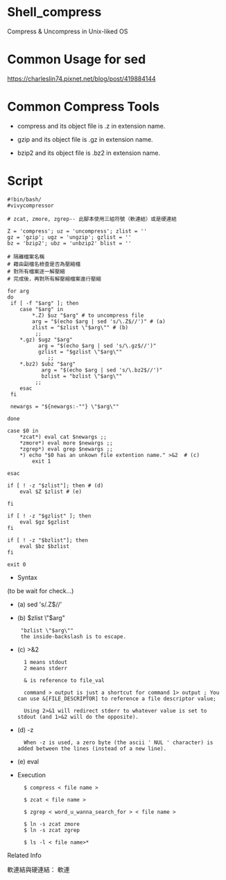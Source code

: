 # Shell_compress
Compress &amp; Uncompress in Unix-liked OS

# Common Usage for sed

https://charleslin74.pixnet.net/blog/post/419884144

# Common Compress Tools

* compress and its object file is .z in extension name.

* gzip and its object file is .gz in extension name.

* bzip2 and its object file is .bz2 in extension name.

# Script

    #!bin/bash/
    #vivycompressor

    # zcat, zmore, zgrep-- 此腳本使用三組符號（軟連結）或是硬連結

    Z = 'compress'; uz = 'uncompress'; zlist = ''
    gz = 'gzip'; ugz = 'ungzip'; gzlist = ''
    bz = 'bzip2'; ubz = 'unbzip2' blist = ''

    # 隔離檔案名稱
    # 藉由副檔名檢查是否為壓縮檔
    # 對所有檔案逐一解壓縮
    # 完成後，再對所有解壓縮檔案進行壓縮

    for arg
    do
     if [ -f "$arg" ]; then
        case "$arg" in
            *.Z) $uz "$arg" # to uncompress file
            arg = "$(echo $arg | sed 's/\.Z$//')" # (a)
            zlist = "$zlist \"$arg\"" # (b)
             ;;
        *.gz) $ugz "$arg"
              arg = "$(echo $arg | sed 's/\.gz$//')"
              gzlist = "$gzlist \"$arg\""
                 ;;
        *.bz2) $ubz "$arg"
               arg = "$(echo $arg | sed 's/\.bz2$//')"
               bzlist = "bzlist \"$arg\""
             ;;
        esac
     fi

     newargs = "${newargs:-""} \"$arg\""

    done

    case $0 in
        *zcat*) eval cat $newargs ;;
        *zmore*) eval more $newargs ;;
        *zgrep*) eval grep $newargs ;;
        *) echo "$0 has an unkown file extention name." >&2  # (c)
            exit 1

    esac

    if [ ! -z "$zlist"]; then # (d)
        eval $Z $zlist # (e)

    fi 

    if [ ! -z "$gzlist" ]; then
        eval $gz $gzlist
    fi

    if [ ! -z "$bzlist"]; then
        eval $bz $bzlist
    fi

    exit 0


* Syntax

(to be wait for check...)

  * (a) sed 's/\.Z$//'
  
  * (b) $zlist \"$arg\"
  
         "bzlist \"$arg\""  
         the inside-backslash is to escape. 
  
  * (c) >&2
  
          1 means stdout
          2 means stderr
          
          & is reference to file_val
  
          command > output is just a shortcut for command 1> output ; You can use &[FILE_DESCRIPTOR] to reference a file descriptor value; 

          Using 2>&1 will redirect stderr to whatever value is set to stdout (and 1>&2 will do the opposite).
  
  * (d) -z
  
          When -z is used, a zero byte (the ascii ' NUL ' character) is added between the lines (instead of a new line).
  
  * (e) eval


* Execution

        $ compress < file name >
        
        $ zcat < file name >
        
        $ zgrep < word_u_wanna_search_for > < file name >

        $ ln -s zcat zmore
        $ ln -s zcat zgrep

        $ ls -l < file name>*

Related Info
 
軟連結與硬連結：
軟連

